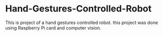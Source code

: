 # Hand-Gestures-Controlled-Robot
This is project of a hand gestures controlled robot. this project was done using Raspberry Pi card and computer vision.
